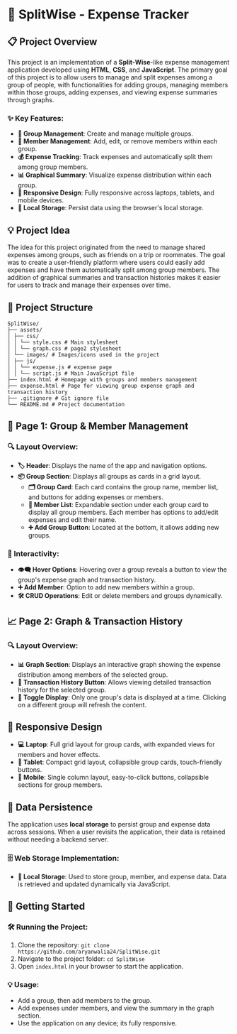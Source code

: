 # **💸 SplitWise - Expense Tracker**

## **📋 Project Overview**

This project is an implementation of a **Split-Wise**-like expense management application developed using **HTML**, **CSS**, and **JavaScript**. The primary goal of this project is to allow users to manage and split expenses among a group of people, with functionalities for adding groups, managing members within those groups, adding expenses, and viewing expense summaries through graphs.

### **✨ Key Features:**

- **👥 Group Management**: Create and manage multiple groups.
- **👤 Member Management**: Add, edit, or remove members within each group.
- **💰 Expense Tracking**: Track expenses and automatically split them among group members.
- **📊 Graphical Summary**: Visualize expense distribution within each group.
- **📱 Responsive Design**: Fully responsive across laptops, tablets, and mobile devices.
- **💾 Local Storage**: Persist data using the browser's local storage.

## **💡 Project Idea**

The idea for this project originated from the need to manage shared expenses among groups, such as friends on a trip or roommates. The goal was to create a user-friendly platform where users could easily add expenses and have them automatically split among group members. The addition of graphical summaries and transaction histories makes it easier for users to track and manage their expenses over time.

## **📂 Project Structure**

```
SplitWise/
├── assets/
│ ├── css/
│ │ └── style.css # Main stylesheet
│ │ └── graph.css # page2 stylesheet
│ └── images/ # Images/icons used in the project
│ ├── js/
│ │ └── expense.js # expense page
│ │ └── script.js # Main JavaScript file
├── index.html # Homepage with groups and members management
├── expense.html # Page for viewing group expense graph and transaction history
├── .gitignore # Git ignore file
└── README.md # Project documentation
```

## **🔧 Page 1: Group & Member Management**

### **🔍 Layout Overview:**

- **🏷️ Header**: Displays the name of the app and navigation options.
- **📦 Group Section**: Displays all groups as cards in a grid layout.
  - **🗂️ Group Card**: Each card contains the group name, member list, and buttons for adding expenses or members.
  - **👥 Member List**: Expandable section under each group card to display all group members. Each member has options to add/edit expenses and edit their name.
  - **➕ Add Group Button**: Located at the bottom, it allows adding new groups.

### **🎯 Interactivity:**

- **👁️‍🗨️ Hover Options**: Hovering over a group reveals a button to view the group's expense graph and transaction history.
- **➕ Add Member**: Option to add new members within a group.
- **🛠️ CRUD Operations**: Edit or delete members and groups dynamically.

## **📈 Page 2: Graph & Transaction History**

### **🔍 Layout Overview:**

- **📊 Graph Section**: Displays an interactive graph showing the expense distribution among members of the selected group.
- **📜 Transaction History Button**: Allows viewing detailed transaction history for the selected group.
- **🔄 Toggle Display**: Only one group's data is displayed at a time. Clicking on a different group will refresh the content.

## **📱 Responsive Design**

- **💻 Laptop**: Full grid layout for group cards, with expanded views for members and hover effects.
- **📱 Tablet**: Compact grid layout, collapsible group cards, touch-friendly buttons.
- **📱 Mobile**: Single column layout, easy-to-click buttons, collapsible sections for group members.

## **💾 Data Persistence**

The application uses **local storage** to persist group and expense data across sessions. When a user revisits the application, their data is retained without needing a backend server.

### **🗄️ Web Storage Implementation:**

- **💾 Local Storage**: Used to store group, member, and expense data. Data is retrieved and updated dynamically via JavaScript.

## **🚀 Getting Started**

### **🛠️ Running the Project:**

1. Clone the repository: `git clone https://github.com/aryanwalia24/SplitWise.git`
2. Navigate to the project folder: `cd SplitWise`
3. Open `index.html` in your browser to start the application.

### **💡 Usage:**

- Add a group, then add members to the group.
- Add expenses under members, and view the summary in the graph section.
- Use the application on any device; its fully responsive.
